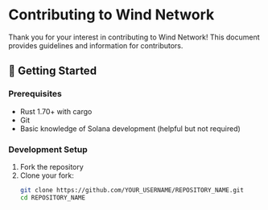# Contributing to Wind Network

Thank you for your interest in contributing to Wind Network! This document provides guidelines and information for contributors.

## 🚀 Getting Started

### Prerequisites

- Rust 1.70+ with cargo
- Git
- Basic knowledge of Solana development (helpful but not required)

### Development Setup

1. Fork the repository
2. Clone your fork:
   ```bash
   git clone https://github.com/YOUR_USERNAME/REPOSITORY_NAME.git
   cd REPOSITORY_NAME